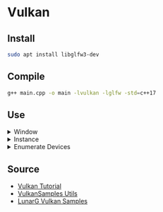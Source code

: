 
# Vulkan

## Install

```bash
sudo apt install libglfw3-dev
```

##  Compile

```bash
g++ main.cpp -o main -lvulkan -lglfw -std=c++17
```

## Use

<details><summary>Window</summary>

```c++
#define GLFW_INCLUDE_VULKAN
#include <GLFW/glfw3.h>
// [...]
glfwInit();
glfwWindowHint(GLFW_CLIENT_API, GLFW_NO_API);
window = glfwCreateWindow(
    width, height, "<Window Title>", nullptr, nullptr);
// [...]
glfwDestroyWindow(window);
glfwTerminate();
```
</details>

<details><summary>Instance</summary>

```c++
#include <vulkan/vulkan.h>
#include <cassert>
#define APP_SHORT_NAME "my_app_name"
// [...]
VkApplicationInfo app_info = {};
app_info.sType = VK_STRUCTURE_TYPE_APPLICATION_INFO;
app_info.pNext = nullptr;
app_info.pApplicationName = APP_SHORT_NAME;
app_info.applicationVersion = VK_MAKE_VERSION(1, 0, 0);
app_info.pEngineName = APP_SHORT_NAME;
app_info.engineVersion = VK_MAKE_VERSION(1, 0, 0);
app_info.apiVersion = VK_API_VERSION_1_1;

VkInstanceCreateInfo inst_info = {};
inst_info.sType = VK_STRUCTURE_TYPE_INSTANCE_CREATE_INFO;
inst_info.pNext = nullptr;
inst_info.flags = 0;
inst_info.pApplicationInfo = &app_info;
inst_info.enabledExtensionCount = 0;
inst_info.ppEnabledExtensionNames = nullptr;
inst_info.enabledLayerCount = 0;
inst_info.ppEnabledLayerNames = nullptr;

VkInstance instance;
VkResult res = vkCreateInstance(&inst_info, nullptr, &instance);
assert(!res);
// [...]
vkDestroyInstance(instance, nullptr);
```
</details>

<details><summary>Enumerate Devices</summary>

```c++
#include <vector>
// [...]
std::vector<VkPhysicalDevice> gpus;
uint32_t gpu_count = -1;
res = vkEnumeratePhysicalDevices(instance, &gpu_count, nullptr);
assert(gpu_count);
gpus.resize(gpu_count);
res = vkEnumeratePhysicalDevices(instance, &gpu_count, gpus.data());
assert(!res && gpu_count >= 1);
```
</details>

## Source

* [Vulkan Tutorial](https://vulkan-tutorial.com/)
* [VulkanSamples Utils](https://github.com/LunarG/VulkanSamples/blob/master/API-Samples/utils/util_init.cpp)
* [LunarG Vulkan Samples](https://github.com/LunarG/VulkanSamples)
